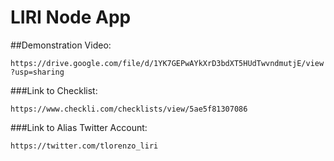 # LIRI Node App

##Demonstration Video:

```https://drive.google.com/file/d/1YK7GEPwAYkXrD3bdXT5HUdTwvndmutjE/view?usp=sharing```

###Link to Checklist:

```https://www.checkli.com/checklists/view/5ae5f81307086```

###Link to Alias Twitter Account:

```https://twitter.com/tlorenzo_liri```
